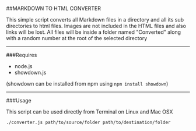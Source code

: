 ##MARKDOWN TO HTML CONVERTER

This simple script converts all Markdown files in a directory and all its sub directories to html files.
Images are not included in the HTML files and also links will be lost.
All files will be inside a folder named "Converted" along with a random number at the root of the selected directory

------

###Requires

* node.js
* showdown.js

(showdown can be installed from npm using ```npm install showdown```)

------

###Usage

This script can be used directly from Terminal on Linux and Mac OSX

```./converter.js path/to/source/folder path/to/destination/folder```